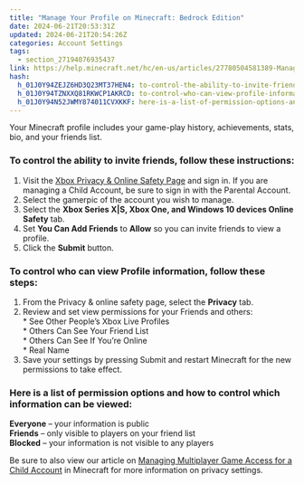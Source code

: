 ```yaml
---
title: "Manage Your Profile on Minecraft: Bedrock Edition"
date: 2024-06-21T20:53:31Z
updated: 2024-06-21T20:54:26Z
categories: Account Settings
tags:
  - section_27194076935437
link: https://help.minecraft.net/hc/en-us/articles/27780504581389-Manage-Your-Profile-on-Minecraft-Bedrock-Edition
hash:
  h_01J0Y94ZEJZ6HD3Q23MT37HEN4: to-control-the-ability-to-invite-friends-follow-these-instructions
  h_01J0Y94TZNXXQ81RKWCP1AKRCD: to-control-who-can-view-profile-information-follow-these-steps
  h_01J0Y94N52JWMY874011CVXKKF: here-is-a-list-of-permission-options-and-how-to-control-which-information-can-be-viewed
---
```


Your Minecraft profile includes your game-play history, achievements, stats, bio, and your friends list.

### To control the ability to invite friends, follow these instructions:

1.  Visit the [Xbox Privacy & Online Safety Page](https://www.xbox.com/en-US/user/settings/privacy-and-safety/2535473438853044) and sign in. If you are managing a Child Account, be sure to sign in with the Parental Account.
2.  Select the gamerpic of the account you wish to manage.
3.  Select the **Xbox Series X\|S, Xbox One, and Windows 10 devices Online Safety** tab.
4.  Set **You Can Add Friends** to **Allow** so you can invite friends to view a profile.
5.  Click the **Submit** button.

###  To control who can view Profile information, follow these steps:

1.  From the Privacy & online safety page, select the **Privacy** tab.
2.  Review and set view permissions for your Friends and others:  
    \* See Other People’s Xbox Live Profiles  
    \* Others Can See Your Friend List  
    \* Others Can See If You’re Online  
    \* Real Name
3.  Save your settings by pressing Submit and restart Minecraft for the new permissions to take effect.

### Here is a list of permission options and how to control which information can be viewed:

**Everyone** – your information is public  
**Friends** – only visible to players on your friend list  
**Blocked** – your information is not visible to any players

  
Be sure to also view our article on [Managing Multiplayer Game Access for a Child Account](./Managing-Multiplayer-Game-Access-for-a-Child-Account-in-Minecraft.md) in Minecraft for more information on privacy settings.
